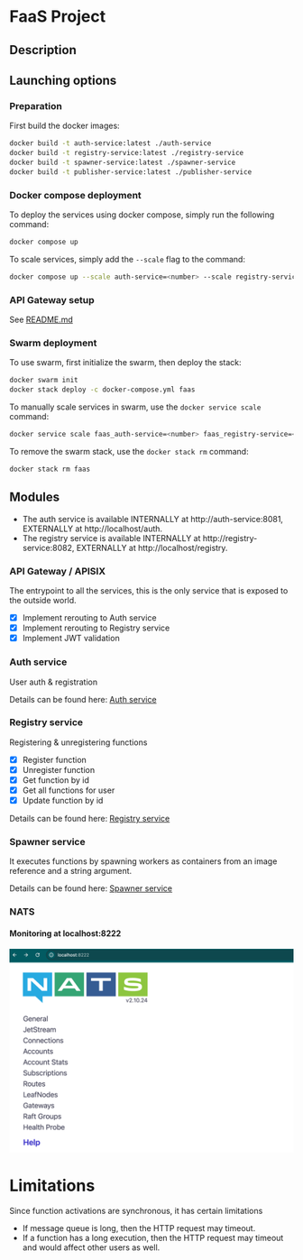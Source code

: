 # FaaS Project

## Description

## Launching options
### Preparation
First build the docker images:
```bash
docker build -t auth-service:latest ./auth-service
docker build -t registry-service:latest ./registry-service
docker build -t spawner-service:latest ./spawner-service
docker build -t publisher-service:latest ./publisher-service
```

### Docker compose deployment
To deploy the services using docker compose, simply run the following command:
```bash
docker compose up
```
To scale services, simply add the `--scale` flag to the command:
```bash
docker compose up --scale auth-service=<number> --scale registry-service=<number> --scale spawner-service=<number> --scale publisher-service=<number>
```

### API Gateway setup
See [README.md](api-gateway/README.md)

### Swarm deployment
To use swarm, first initialize the swarm, then deploy the stack:
```bash
docker swarm init
docker stack deploy -c docker-compose.yml faas
```

To manually scale services in swarm, use the `docker service scale` command:
```bash
docker service scale faas_auth-service=<number> faas_registry-service=<number> faas_execution-service=<number>
```

To remove the swarm stack, use the `docker stack rm` command:
```bash
docker stack rm faas
```

## Modules
- The auth service is available INTERNALLY at http://auth-service:8081, EXTERNALLY at http://localhost/auth.
- The registry service is available INTERNALLY at http://registry-service:8082, EXTERNALLY at http://localhost/registry.

### API Gateway / APISIX
The entrypoint to all the services, this is the only service that is exposed to the outside world.

- [x] Implement rerouting to Auth service
- [x] Implement rerouting to Registry service
- [x] Implement JWT validation

### Auth service
User auth & registration

Details can be found here: [Auth service](auth-service/README.md)

### Registry service
Registering & unregistering functions
- [x] Register function
- [x] Unregister function
- [x] Get function by id
- [x] Get all functions for user
- [x] Update function by id

Details can be found here: [Registry service](registry-service/README.md)

### Spawner service
It executes functions by spawning workers as containers from an image reference and a string argument.

Details can be found here: [Spawner service](spawner-service/README.md)

### NATS
#### Monitoring at localhost:8222
![alt text](images/nats-monitoring.png)

# Limitations
Since function activations are synchronous, it has certain limitations
* If message queue is long, then the HTTP request may timeout.
* If a function has a long execution, then the HTTP request may timeout and would affect other users as well. 
